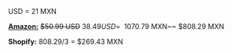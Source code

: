USD = 21 MXN

[**Amazon:**](https://www.amazon.com/AI-Assisted-Programming-Planning-Testing-Deployment-ebook/dp/B0D1DHFPHB) ~~$50.99 USD~~ $38.49 USD = ~~$1070.79 MXN~~ $808.29 MXN

**Shopify:** 808.29/3 = $269.43 MXN
